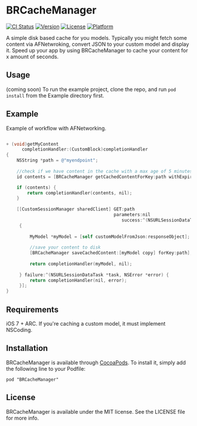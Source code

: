 # BRCacheManager

[![CI Status](http://img.shields.io/travis/lostincode/BRCacheManager.svg?style=flat)](https://travis-ci.org/lostincode/BRCacheManager)
[![Version](https://img.shields.io/cocoapods/v/BRCacheManager.svg?style=flat)](http://cocoadocs.org/docsets/BRCacheManager)
[![License](https://img.shields.io/cocoapods/l/BRCacheManager.svg?style=flat)](http://cocoadocs.org/docsets/BRCacheManager)
[![Platform](https://img.shields.io/cocoapods/p/BRCacheManager.svg?style=flat)](http://cocoadocs.org/docsets/BRCacheManager)

A simple disk based cache for you models. Typically you might fetch some content via AFNetwroking, convert JSON to your custom model and display it. Speed up your app by using BRCacheManager to cache your content for x amount of seconds.

## Usage

(coming soon)
To run the example project, clone the repo, and run `pod install` from the Example directory first.

## Example

Example of workflow with AFNetworking.

```objective-c

+ (void)getMyContent
      completionHandler:(CustomBlock)completionHandler
{
    NSString *path = @"myendpoint";
    
    //check if we have content in the cache with a max age of 5 minutes
    id contents = [BRCacheManager getCachedContentForKey:path withExpireTimeInSeconds:(60 * 5)];

    if (contents) {
        return completionHandler(contents, nil);
    }
    
    [[CustomSessionManager sharedClient] GET:path
                                         parameters:nil
                                            success:^(NSURLSessionDataTask *task, id responseObject)
     {
 
         MyModel *myModel = [self customModelFromJson:responseObject];
         
         //save your content to disk
         [BRCacheManager saveCachedContent:[myModel copy] forKey:path];
         
         return completionHandler(myModel, nil);
         
     } failure:^(NSURLSessionDataTask *task, NSError *error) {
         return completionHandler(nil, error);
     }];
}

```

## Requirements

iOS 7 + ARC. If you're caching a custom model, it must implement NSCoding.

## Installation

BRCacheManager is available through [CocoaPods](http://cocoapods.org). To install
it, simply add the following line to your Podfile:

    pod "BRCacheManager"

## License

BRCacheManager is available under the MIT license. See the LICENSE file for more info.

